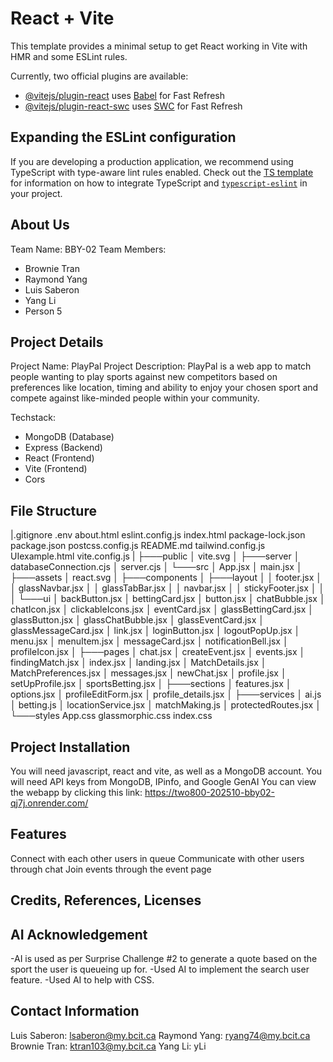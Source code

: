 # React + Vite

This template provides a minimal setup to get React working in Vite with HMR and some ESLint rules.

Currently, two official plugins are available:

- [@vitejs/plugin-react](https://github.com/vitejs/vite-plugin-react/blob/main/packages/plugin-react) uses [Babel](https://babeljs.io/) for Fast Refresh
- [@vitejs/plugin-react-swc](https://github.com/vitejs/vite-plugin-react/blob/main/packages/plugin-react-swc) uses [SWC](https://swc.rs/) for Fast Refresh

## Expanding the ESLint configuration

If you are developing a production application, we recommend using TypeScript with type-aware lint rules enabled. Check out the [TS template](https://github.com/vitejs/vite/tree/main/packages/create-vite/template-react-ts) for information on how to integrate TypeScript and [`typescript-eslint`](https://typescript-eslint.io) in your project.

## About Us
Team Name: BBY-02
Team Members: 
- Brownie Tran
- Raymond Yang
- Luis Saberon
- Yang Li
- Person 5
## Project Details
Project Name: PlayPal
Project Description: PlayPal is a web app to match people wanting to play sports against new competitors based on preferences like location, timing and ability to enjoy your chosen sport and compete against like-minded people within your community.

Techstack:
- MongoDB (Database)
- Express (Backend)
- React (Frontend)
- Vite (Frontend)
- Cors

## File Structure

|.gitignore
  .env
  about.html
  eslint.config.js
  index.html
  package-lock.json
  package.json
  postcss.config.js
  README.md
  tailwind.config.js
  UIexample.html
  vite.config.js
|
├───public
│       vite.svg
│
├───server
│       databaseConnection.cjs
│       server.cjs
│
└───src
    │   App.jsx
    │   main.jsx
    │
    ├───assets
    │       react.svg
    │
    ├───components
    │   ├───layout
    │   │       footer.jsx
    │   │       glassNavbar.jsx
    │   │       glassTabBar.jsx
    │   │       navbar.jsx
    │   │       stickyFooter.jsx
    │   │
    │   └───ui
    │           backButton.jsx
    │           bettingCard.jsx
    │           button.jsx
    │           chatBubble.jsx
    │           chatIcon.jsx
    │           clickableIcons.jsx
    │           eventCard.jsx
    │           glassBettingCard.jsx
    │           glassButton.jsx
    │           glassChatBubble.jsx
    │           glassEventCard.jsx
    │           glassMessageCard.jsx
    │           link.jsx
    │           loginButton.jsx
    │           logoutPopUp.jsx
    │           menu.jsx
    │           menuItem.jsx
    │           messageCard.jsx
    │           notificationBell.jsx
    │           profileIcon.jsx
    │
    ├───pages
    │       chat.jsx
    │       createEvent.jsx
    │       events.jsx
    │       findingMatch.jsx
    │       index.jsx
    │       landing.jsx
    │       MatchDetails.jsx
    │       MatchPreferences.jsx
    │       messages.jsx
    │       newChat.jsx
    │       profile.jsx
    │       setUpProfile.jsx
    │       sportsBetting.jsx
    │
    ├───sections
    │       features.jsx
    │       options.jsx
    │       profileEditForm.jsx
    │       profile_details.jsx
    │
    ├───services
    │       ai.js
    │       betting.js
    │       locationService.jsx
    │       matchMaking.js
    │       protectedRoutes.jsx
    │
    └───styles
            App.css
            glassmorphic.css
            index.css


## Project Installation
You will need javascript, react and vite, as well as a MongoDB account.
You will need API keys from MongoDB, IPinfo, and Google GenAI
You can view the webapp by clicking this link: https://two800-202510-bby02-qj7j.onrender.com/


## Features
Connect with each other users in queue
Communicate with other users through chat
Join events through the event page

## Credits, References, Licenses

## AI Acknowledgement
-AI is used as per Surprise Challenge #2 to generate a quote based on the sport the user is queueing up for.
-Used AI to implement the search user feature. 
-Used AI to help with CSS.

## Contact Information

Luis Saberon: lsaberon@my.bcit.ca
Raymond Yang: ryang74@my.bcit.ca
Brownie Tran: ktran103@my.bcit.ca
Yang Li: yLi
